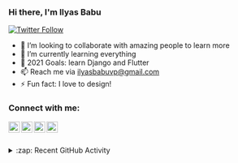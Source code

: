 ### Hi there, I'm Ilyas Babu
[![Twitter Follow](https://img.shields.io/twitter/follow/ely_bbu?color=%231DA1F2&label=Follow%20%40ilyas&logo=Twitter&style=for-the-badge)](https://twitter.com/intent/follow?original_referer=https%3A%2F%2Fgithub.com%2Filyasbabu&screen_name=ely_bbu)

- 👀 I’m looking to collaborate with amazing people to learn more
- 🌱 I’m currently learning everything
- 🥅 2021 Goals: learn Django and Flutter
- 📫 Reach me via ilyasbabuvp@gmail.com
- ⚡ Fun fact: I love to design!

### Connect with me:
[<img align="left" alt="codeSTACKr | Twitter" width="22px" src="https://cdn.jsdelivr.net/npm/simple-icons@v3/icons/twitter.svg" />][twitter]
[<img align="left" alt="codeSTACKr | LinkedIn" width="22px" src="https://cdn.jsdelivr.net/npm/simple-icons@v3/icons/linkedin.svg" />][linkedin]
[<img align="left" alt="codeSTACKr | Instagram" width="22px" src="https://cdn.jsdelivr.net/npm/simple-icons@v3/icons/instagram.svg" />][instagram]
[<img align="left" alt="codeSTACKr | Discord" width="22px" src="https://cdn.jsdelivr.net/npm/simple-icons@v3/icons/discord.svg" />][discord]

[twitter]:https://twitter.com/ely_bbu
[linkedin]:https://www.linkedin.com/in/ilyas-babu-a802b31b0/
[instagram]:https://www.instagram.com/ily4ax/
[discord]:https://discord.gg/jKkuUcGPHG

<br><br>
<details>
  <summary>:zap: Recent GitHub Activity</summary>
  
<!--START_SECTION:activity-->
1. 🗣 Commented on [#416](https://github.com/kallaway/100-days-of-code/issues/416) in [kallaway/100-days-of-code](https://github.com/kallaway/100-days-of-code)
2. ❗️ Closed issue [#1](https://github.com/ilyasbabu/github-slideshow/issues/1) in [ilyasbabu/github-slideshow](https://github.com/ilyasbabu/github-slideshow)
3. 💪 Opened PR [#210](https://github.com/Ping-Foundation/Yeng-Website/pull/210) in [Ping-Foundation/Yeng-Website](https://github.com/Ping-Foundation/Yeng-Website)
<!--END_SECTION:activity-->

</details>
<!---
ilyasbabu/ilyasbabu is a ✨ special ✨ repository because its `README.md` (this file) appears on your GitHub profile.
You can click the Preview link to take a look at your changes.
--->
